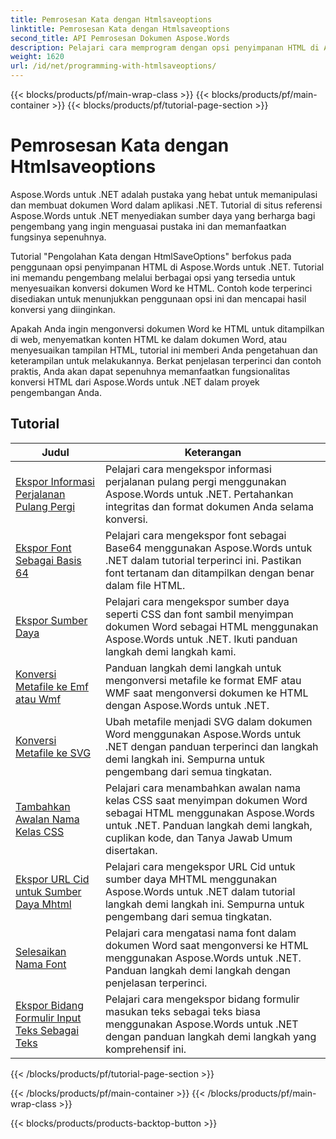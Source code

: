 ```yaml
---
title: Pemrosesan Kata dengan Htmlsaveoptions
linktitle: Pemrosesan Kata dengan Htmlsaveoptions
second_title: API Pemrosesan Dokumen Aspose.Words
description: Pelajari cara memprogram dengan opsi penyimpanan HTML di Aspose.Words untuk .NET. Ubah dokumen Word menjadi HTML dengan mudah sambil mempertahankan format dan konten.
weight: 1620
url: /id/net/programming-with-htmlsaveoptions/
---
```


{{< blocks/products/pf/main-wrap-class >}}
{{< blocks/products/pf/main-container >}}
{{< blocks/products/pf/tutorial-page-section >}}

# Pemrosesan Kata dengan Htmlsaveoptions

Aspose.Words untuk .NET adalah pustaka yang hebat untuk memanipulasi dan membuat dokumen Word dalam aplikasi .NET. Tutorial di situs referensi Aspose.Words untuk .NET menyediakan sumber daya yang berharga bagi pengembang yang ingin menguasai pustaka ini dan memanfaatkan fungsinya sepenuhnya.

Tutorial "Pengolahan Kata dengan HtmlSaveOptions" berfokus pada penggunaan opsi penyimpanan HTML di Aspose.Words untuk .NET. Tutorial ini memandu pengembang melalui berbagai opsi yang tersedia untuk menyesuaikan konversi dokumen Word ke HTML. Contoh kode terperinci disediakan untuk menunjukkan penggunaan opsi ini dan mencapai hasil konversi yang diinginkan.

Apakah Anda ingin mengonversi dokumen Word ke HTML untuk ditampilkan di web, menyematkan konten HTML ke dalam dokumen Word, atau menyesuaikan tampilan HTML, tutorial ini memberi Anda pengetahuan dan keterampilan untuk melakukannya. Berkat penjelasan terperinci dan contoh praktis, Anda akan dapat sepenuhnya memanfaatkan fungsionalitas konversi HTML dari Aspose.Words untuk .NET dalam proyek pengembangan Anda.

 ## Tutorial
| Judul | Keterangan |
| --- | --- |
| [Ekspor Informasi Perjalanan Pulang Pergi](./export-roundtrip-information/) | Pelajari cara mengekspor informasi perjalanan pulang pergi menggunakan Aspose.Words untuk .NET. Pertahankan integritas dan format dokumen Anda selama konversi. |
| [Ekspor Font Sebagai Basis 64](./export-fonts-as-base-64/) | Pelajari cara mengekspor font sebagai Base64 menggunakan Aspose.Words untuk .NET dalam tutorial terperinci ini. Pastikan font tertanam dan ditampilkan dengan benar dalam file HTML. |
| [Ekspor Sumber Daya](./export-resources/) | Pelajari cara mengekspor sumber daya seperti CSS dan font sambil menyimpan dokumen Word sebagai HTML menggunakan Aspose.Words untuk .NET. Ikuti panduan langkah demi langkah kami. |
| [Konversi Metafile ke Emf atau Wmf](./convert-metafiles-to-emf-or-wmf/) | Panduan langkah demi langkah untuk mengonversi metafile ke format EMF atau WMF saat mengonversi dokumen ke HTML dengan Aspose.Words untuk .NET. |
| [Konversi Metafile ke SVG](./convert-metafiles-to-svg/) | Ubah metafile menjadi SVG dalam dokumen Word menggunakan Aspose.Words untuk .NET dengan panduan terperinci dan langkah demi langkah ini. Sempurna untuk pengembang dari semua tingkatan. |
| [Tambahkan Awalan Nama Kelas CSS](./add-css-class-name-prefix/) | Pelajari cara menambahkan awalan nama kelas CSS saat menyimpan dokumen Word sebagai HTML menggunakan Aspose.Words untuk .NET. Panduan langkah demi langkah, cuplikan kode, dan Tanya Jawab Umum disertakan. |
| [Ekspor URL Cid untuk Sumber Daya Mhtml](./export-cid-urls-for-mhtml-resources/) | Pelajari cara mengekspor URL Cid untuk sumber daya MHTML menggunakan Aspose.Words untuk .NET dalam tutorial langkah demi langkah ini. Sempurna untuk pengembang dari semua tingkatan. |
| [Selesaikan Nama Font](./resolve-font-names/) | Pelajari cara mengatasi nama font dalam dokumen Word saat mengonversi ke HTML menggunakan Aspose.Words untuk .NET. Panduan langkah demi langkah dengan penjelasan terperinci. |
| [Ekspor Bidang Formulir Input Teks Sebagai Teks](./export-text-input-form-field-as-text/) | Pelajari cara mengekspor bidang formulir masukan teks sebagai teks biasa menggunakan Aspose.Words untuk .NET dengan panduan langkah demi langkah yang komprehensif ini. |
{{< /blocks/products/pf/tutorial-page-section >}}

{{< /blocks/products/pf/main-container >}}
{{< /blocks/products/pf/main-wrap-class >}}

{{< blocks/products/products-backtop-button >}}
